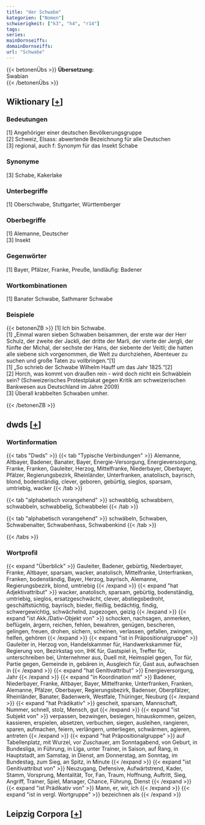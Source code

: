 ```yaml
---
title: "der Schwabe"
kategorien: ["Nomen"]
schwierigkeit: ["k3", "h4", "r14"]
tags:
series:
mainDornseiffs:
domainDornseiffs:
url: "Schwabe"
---
```


{{< betonenÜbs >}}
**Übersetzung:**  
Swabian  
{{< /betonenÜbs >}}

## Wiktionary [[+](https://de.wiktionary.org/wiki/Schwabe)]

### Bedeutungen
[1] Angehöriger einer deutschen Bevölkerungsgruppe  
[2] Schweiz, Elsass: abwertende Bezeichnung für alle Deutschen  
[3] regional, auch f: Synonym für das Insekt Schabe  

### Synonyme
[3] Schabe, Kakerlake  

### Unterbegriffe
[1] Oberschwabe, Stuttgarter, Württemberger  

### Oberbegriffe
[1] Alemanne, Deutscher  
[3] Insekt  

### Gegenwörter
[1] Bayer, Pfälzer, Franke, Preuße, landläufig: Badener  

### Wortkombinationen
[1] Banater Schwabe, Sathmarer Schwabe  

### Beispiele
{{< betonenZB >}}
[1] Ich bin Schwabe.  
[1] „Einmal waren sieben Schwaben beisammen, der erste war der Herr Schulz, der zweite der Jackli, der dritte der Marli, der vierte der Jergli, der fünfte der Michal, der sechste der Hans, der siebente der Veitli; die hatten alle siebene sich vorgenommen, die Welt zu durchziehen, Abenteuer zu suchen und große Taten zu vollbringen.“[1]  
[1] „So schrieb der Schwabe Wilhelm Hauff um das Jahr 1825.“[2]  
[2] Horch, was kommt von draußen rein - wird doch nicht ein Schwäblein sein? (Schweizerisches Protestplakat gegen Kritik am schweizerischen Bankwesen aus Deutschland im Jahre 2009)  
[3] Überall krabbelten Schwaben umher.  

{{< /betonenZB >}}


## dwds [[+](https://www.dwds.de/wb/Schwabe)]

### Wortinformation
{{< tabs "Dwds" >}}
{{< tab "Typische Verbindungen" >}}
Alemanne, Altbayer, Badener, Banater, Bayer, Energie-Versorgung, Energieversorgung, Franke, Franken, Gauleiter, Herzog, Mittelfranke, Niederbayer, Oberbayer, Pfälzer, Regierungsbezirk, Rheinländer, Unterfranken, anatolisch, bayrisch, blond, bodenständig, clever, geboren, gebürtig, sieglos, sparsam, umtriebig, wacker
{{< /tab >}}

{{< tab "alphabetisch vorangehend" >}}
schwabblig, schwabbern, schwabbeln, schwabbelig, Schwabbelei
{{< /tab >}}

{{< tab "alphabetisch vorangehend" >}}
schwäbeln, Schwaben, Schwabenalter, Schwabenhass, Schwabenkind
{{< /tab >}}

{{< /tabs >}}

### Wortprofil
{{< expand "Überblick" >}} Gauleiter, Badener, gebürtig, Niederbayer, Franke, Altbayer, sparsam, wacker, anatolisch, Mittelfranke, Unterfranken, Franken, bodenständig, Bayer, Herzog, bayrisch, Alemanne, Regierungsbezirk, blond, umtriebig {{< /expand >}}
{{< expand "hat Adjektivattribut" >}} wacker, anatolisch, sparsam, gebürtig, bodenständig, umtriebig, sieglos, ersatzgeschwächt, clever, abstiegsbedroht, geschäftstüchtig, bayrisch, bieder, fleißig, bedächtig, findig, schwergewichtig, schwächelnd, zugezogen, geizig {{< /expand >}}
{{< expand "ist Akk./Dativ-Objekt von" >}} schocken, nachsagen, anmerken, beflügeln, ärgern, reichen, fehlen, bewahren, genügen, bescheren, gelingen, freuen, drohen, sichern, scheinen, verlassen, gefallen, zwingen, helfen, gehören {{< /expand >}}
{{< expand "ist in Präpositionalgruppe" >}} Gauleiter in, Herzog von, Handelskammer für, Handwerkskammer für, Regierung von, Bezirkstag von, IHK für, Gastspiel in, Treffer für, unterschreiben bei, Unternehmer aus, Duell mit, Heimspiel gegen, Tor für, Partie gegen, Gemeinde in, gebären in, Ausgleich für, Gast aus, aufwachsen in {{< /expand >}}
{{< expand "hat Genitivattribut" >}} Energieversorgung, Jahr {{< /expand >}}
{{< expand "in Koordination mit" >}} Badener, Niederbayer, Franke, Altbayer, Bayer, Mittelfranke, Unterfranken, Franken, Alemanne, Pfälzer, Oberbayer, Regierungsbezirk, Badenser, Oberpfälzer, Rheinländer, Banater, Badenwerk, Westfale, Thüringer, Neuburg {{< /expand >}}
{{< expand "hat Prädikativ" >}} gescheit, sparsam, Mannschaft, Nummer, schnell, stolz, Mensch, gut {{< /expand >}}
{{< expand "ist Subjekt von" >}} verpassen, bezwingen, besiegen, hinauskommen, geizen, kassieren, erspielen, absetzen, verbuchen, siegen, ausleihen, rangieren, sparen, aufmachen, feiern, verlängern, unterliegen, schwärmen, agieren, antreten {{< /expand >}}
{{< expand "hat Präpositionalgruppe" >}} auf Tabellenplatz, mit Wurzel, vor Zuschauer, am Sonntagabend, von Geburt, in Bundesliga, in Führung, in Liga, unter Trainer, in Saison, auf Rang, in Hauptstadt, am Samstag, in Dienst, am Donnerstag, am Sonntag, im Bundestag, zum Sieg, an Spitz, in Minute {{< /expand >}}
{{< expand "ist Genitivattribut von" >}} Neuzugang, Defensive, Aufwärtstrend, Kader, Stamm, Vorsprung, Mentalität, Tor, Fan, Traum, Hoffnung, Auftritt, Sieg, Angriff, Trainer, Spiel, Manager, Chance, Führung, Dienst {{< /expand >}}
{{< expand "ist Prädikativ von" >}} Mann, er, wir, ich {{< /expand >}}
{{< expand "ist in vergl. Wortgruppe" >}} bezeichnen als {{< /expand >}}

## Leipzig Corpora [[+](https://corpora.uni-leipzig.de/en/res?word=Schwabe&corpusId=deu_newscrawl-public_2018)]

